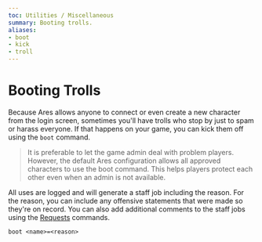 ```yaml
---
toc: Utilities / Miscellaneous
summary: Booting trolls.
aliases:
- boot
- kick
- troll
---
```

# Booting Trolls

Because Ares allows anyone to connect or even create a new character from the login screen, sometimes you'll have trolls who stop by just to spam or harass everyone.  If that happens on your game, you can kick them off using the `boot` command.

> It is preferable to let the game admin deal with problem players.  However, the default Ares configuration allows all approved characters to use the boot command.  This helps players protect each other even when an admin is not available. 

All uses are logged and will generate a staff job including the reason.  For the reason, you can include any offensive statements that were made so they're on record.  You can also add additional comments to the staff jobs using the  [Requests](help/jobs/requests) commands.  

`boot <name>=<reason>`